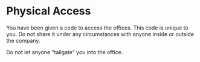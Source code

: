 # Physical Access

You have been given a code to access the offices. This code is unique to you. Do not share it under any circumstances with anyone inside or outside the company.

Do not let anyone "tailgate" you into the office.
